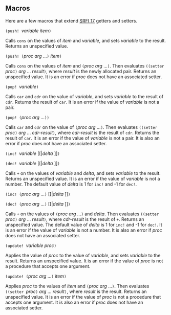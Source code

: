 ## Macros

Here are a few macros that extend [SRFI 17](http://srfi.schemers.org/srfi-17/srfi-17.html) getters and setters.

`(push! `*variable item*`)`

Calls `cons` on the values of *item* and *variable*, and sets *variable* to the result.  Returns an unspecified value.

`(push! (`*proc arg* ...`)` *item*`)`

Calls `cons` on the values of *item* and `(`*proc arg* ...`)`. Then evaluates `((setter `*proc*`)` *arg* ... *result*`)`, where *result* is the newly allocated pair.   Returns an unspecified value.  It is an error if *proc* does not have an associated setter.

`(pop! `*variable*`)`

Calls `car` and `cdr` on the value of *variable*, and sets *variable* to the result of `cdr`.  Returns the result of `car`.  It is an error if the value of *variable* is not a pair.

`(pop! (`*proc arg* ...`))`

Calls `car` and `cdr` on the value of `(`*proc arg* ...`)`. Then evaluates `((setter `*proc*`)` *arg* ... *cdr-result*`)`, where *cdr-result* is the result of `cdr`.   Returns the result of `car`.  It is an error if the value of *variable* is not a pair.  It is also an error if *proc* does not have an associated setter.

`(inc! `*variable* [[|*delta* ]]`)`

`(dec! `*variable* [[|*delta* ]]`)`

Calls `+` on the values of *variable* and *delta*, and sets *variable* to the result.  Returns an unspecified value.  It is an error if the value of *variable* is not a number.  The default value of *delta* is 1 for `inc!` and -1 for `dec!`.

`(inc! (`*proc arg* ...`)` [[|*delta* ]]`)`

`(dec! (`*proc arg* ...`)` [[|*delta* ]]`)`

Calls `+` on the values of `(`*proc arg* ...`)` and *delta*. Then evaluates `((setter `*proc*`)` *arg* ... *result*`)`, where *cdr-result* is the result of `+`.   Returns an unspecified value.  The default value of *delta* is 1 for `inc!` and -1 for `dec!`.  It is an error if the value of *variable* is not a number.  It is also an error if *proc* does not have an associated setter.

`(update! `*variable proc*`)`

Applies the value of *proc* to the value of *variable*, and sets *variable* to the result.  Returns an unspecified value.  It is an error if the value of *proc* is not a procedure that accepts one argument.

`(update! (`*proc arg* ...`)` *item*`)`

Applies *proc* to the values of *item* and `(`*proc arg* ...`)`. Then evaluates `((setter `*proc*`)` *arg* ... *result*`)`, where *result* is the result.   Returns an unspecified value.  It is an error if the value of *proc* is not a procedure that accepts one argument.  It is also an error if *proc* does not have an associated setter.

